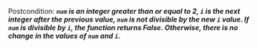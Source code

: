 Postcondition: ***`num` is an integer greater than or equal to 2, `i` is the next integer after the previous value, `num` is not divisible by the new `i` value. If `num` is divisible by `i`, the function returns False. Otherwise, there is no change in the values of `num` and `i`.***